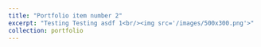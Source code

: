 ```yaml
---
title: "Portfolio item number 2"
excerpt: "Testing Testing asdf 1<br/><img src='/images/500x300.png'>"
collection: portfolio
---
```

